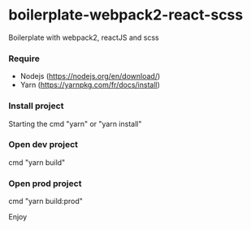 # boilerplate-webpack2-react-scss
Boilerplate with webpack2, reactJS and scss

### Require
  - Nodejs (https://nodejs.org/en/download/)
  - Yarn (https://yarnpkg.com/fr/docs/install)

### Install project
Starting the cmd "yarn" or "yarn install"

### Open dev project
cmd "yarn build"

### Open prod project
cmd "yarn build:prod"

Enjoy
